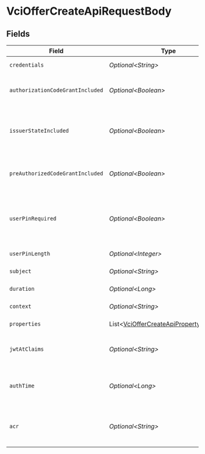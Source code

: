 # VciOfferCreateApiRequestBody


## Fields

| Field                                                                                                                                       | Type                                                                                                                                        | Required                                                                                                                                    | Description                                                                                                                                 |
| ------------------------------------------------------------------------------------------------------------------------------------------- | ------------------------------------------------------------------------------------------------------------------------------------------- | ------------------------------------------------------------------------------------------------------------------------------------------- | ------------------------------------------------------------------------------------------------------------------------------------------- |
| `credentials`                                                                                                                               | *Optional\<String>*                                                                                                                         | :heavy_minus_sign:                                                                                                                          | The value of the `credentials` object in the JSON format.                                                                                   |
| `authorizationCodeGrantIncluded`                                                                                                            | *Optional\<Boolean>*                                                                                                                        | :heavy_minus_sign:                                                                                                                          | The flag indicating whether the `authorization_code` object is<br/>included in the `grants` object.<br/>                                    |
| `issuerStateIncluded`                                                                                                                       | *Optional\<Boolean>*                                                                                                                        | :heavy_minus_sign:                                                                                                                          | The flag indicating whether the `issuer_state` property is<br/>included in the `authorization_code` object in the `grants`<br/>object.<br/> |
| `preAuthorizedCodeGrantIncluded`                                                                                                            | *Optional\<Boolean>*                                                                                                                        | :heavy_minus_sign:                                                                                                                          | The flag to include the<br/>`urn:ietf:params:oauth:grant-type:pre-authorized_code` object<br/>in the `grants` object.<br/>                  |
| `userPinRequired`                                                                                                                           | *Optional\<Boolean>*                                                                                                                        | :heavy_minus_sign:                                                                                                                          | The value of the `user_pin_required` property in the<br/>`urn:ietf:params:oauth:grant-type:pre-authorized_code` object in<br/>the `grants` object.<br/> |
| `userPinLength`                                                                                                                             | *Optional\<Integer>*                                                                                                                        | :heavy_minus_sign:                                                                                                                          | The length of the user PIN to generate.                                                                                                     |
| `subject`                                                                                                                                   | *Optional\<String>*                                                                                                                         | :heavy_minus_sign:                                                                                                                          | The subject associated with the credential offer.                                                                                           |
| `duration`                                                                                                                                  | *Optional\<Long>*                                                                                                                           | :heavy_minus_sign:                                                                                                                          | The duration of the credential offer.                                                                                                       |
| `context`                                                                                                                                   | *Optional\<String>*                                                                                                                         | :heavy_minus_sign:                                                                                                                          | The general-purpose arbitrary string.                                                                                                       |
| `properties`                                                                                                                                | List\<[VciOfferCreateApiPropertyRequest](../../models/operations/VciOfferCreateApiPropertyRequest.md)>                                      | :heavy_minus_sign:                                                                                                                          | Extra properties to associate with the credential offer.                                                                                    |
| `jwtAtClaims`                                                                                                                               | *Optional\<String>*                                                                                                                         | :heavy_minus_sign:                                                                                                                          | Additional claims that are added to the payload part of the JWT<br/>access token.<br/>                                                      |
| `authTime`                                                                                                                                  | *Optional\<Long>*                                                                                                                           | :heavy_minus_sign:                                                                                                                          | The time at which the user authentication was performed during<br/>the course of issuing the credential offer.<br/>                         |
| `acr`                                                                                                                                       | *Optional\<String>*                                                                                                                         | :heavy_minus_sign:                                                                                                                          | The Authentication Context Class Reference of the user authentication<br/>performed during the course of issuing the credential offer.<br/> |